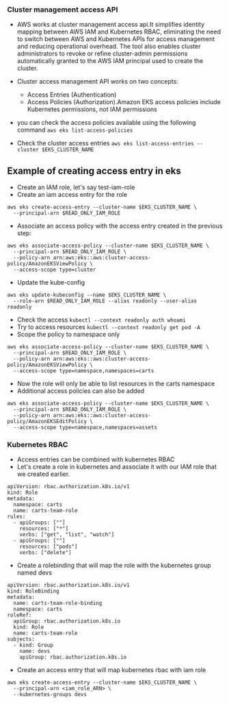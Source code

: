 ### Cluster management access API 
- AWS works at cluster management access api.It simplifies identity mapping between AWS IAM and Kubernetes RBAC, eliminating the need to
  switch between AWS and Kubernetes APIs for access management and reducing operational overhead. The tool also enables
  cluster administrators to revoke or refine cluster-admin permissions automatically granted to the AWS IAM principal
  used to create the cluster.

- Cluster access management API works on two concepts:
  - Access Entries (Authentication)
  - Access Policies (Authorization).Amazon EKS access policies include Kubernetes permissions, not IAM permissions

- you can check the access policies available using the following command `aws eks list-access-policies`
- Check the cluster access entries `aws eks list-access-entries --cluster $EKS_CLUSTER_NAME`

## Example of creating access entry in eks
- Create an IAM role, let's say test-iam-role
- Create an iam access entry for the role
```
aws eks create-access-entry --cluster-name $EKS_CLUSTER_NAME \
  --principal-arn $READ_ONLY_IAM_ROLE

```
- Associate an access policy with the access entry created in the previous step:
```
aws eks associate-access-policy --cluster-name $EKS_CLUSTER_NAME \
  --principal-arn $READ_ONLY_IAM_ROLE \
  --policy-arn arn:aws:eks::aws:cluster-access-policy/AmazonEKSViewPolicy \
  --access-scope type=cluster

```

- Update the kube-config
```
aws eks update-kubeconfig --name $EKS_CLUSTER_NAME \
  --role-arn $READ_ONLY_IAM_ROLE --alias readonly --user-alias readonly

```
- Check the access `kubectl --context readonly auth whoami`
- Try to access resources `kubectl --context readonly get pod -A`
- Scope the policy to namespace only
```
aws eks associate-access-policy --cluster-name $EKS_CLUSTER_NAME \
  --principal-arn $READ_ONLY_IAM_ROLE \
  --policy-arn arn:aws:eks::aws:cluster-access-policy/AmazonEKSViewPolicy \
  --access-scope type=namespace,namespaces=carts

```
- Now the role will only be able to list resources in the carts namespace
- Additional access policies can also be added
```
aws eks associate-access-policy --cluster-name $EKS_CLUSTER_NAME \
  --principal-arn $READ_ONLY_IAM_ROLE \
  --policy-arn arn:aws:eks::aws:cluster-access-policy/AmazonEKSEditPolicy \
  --access-scope type=namespace,namespaces=assets

```

### Kubernetes RBAC
- Access entries can be combined with kubernetes RBAC
- Let's create a role in kubernetes and associate it with our IAM role that we created earlier.
```
apiVersion: rbac.authorization.k8s.io/v1
kind: Role
metadata:
  namespace: carts
  name: carts-team-role
rules:
  - apiGroups: [""]
    resources: ["*"]
    verbs: ["get", "list", "watch"]
  - apiGroups: [""]
    resources: ["pods"]
    verbs: ["delete"]

```
- Create a rolebinding that will map the role with the kubernetes group named devs
```
apiVersion: rbac.authorization.k8s.io/v1
kind: RoleBinding
metadata:
  name: carts-team-role-binding
  namespace: carts
roleRef:
  apiGroup: rbac.authorization.k8s.io
  kind: Role
  name: carts-team-role
subjects:
  - kind: Group
    name: devs
    apiGroup: rbac.authorization.k8s.io
```

- Create an access entry that will map kubernetes rbac with iam role
  
```
aws eks create-access-entry --cluster-name $EKS_CLUSTER_NAME \
  --principal-arn <iam_role_ARN> \
  --kubernetes-groups devs
```
